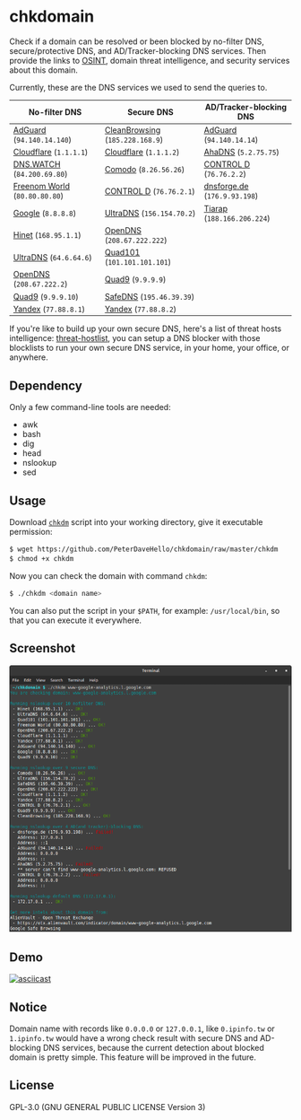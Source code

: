 # chkdomain

Check if a domain can be resolved or been blocked by no-filter DNS, secure/protective DNS, and AD/Tracker-blocking DNS services. Then provide the links to [OSINT](https://en.wikipedia.org/wiki/Open-source_intelligence), domain threat intelligence, and security services about this domain.

Currently, these are the DNS services we used to send the queries to.

| **No-filter** DNS                              | **Secure** DNS                                   | **AD/Tracker-blocking** DNS                 |
| ---------------------------------------------- | ------------------------------------------------ | ------------------------------------------- |
| [AdGuard][AdGuard] (`94.140.14.140`)           | [CleanBrowsing][CleanBrowsing] (`185.228.168.9`) | [AdGuard][AdGuard] (`94.140.14.14`)         |
| [Cloudflare][Cloudflare] (`1.1.1.1`)           | [Cloudflare][Cloudflare] (`1.1.1.2`)             | [AhaDNS][AhaDNS] (`5.2.75.75`)              |
| [DNS.WATCH][DNS.WATCH] (`84.200.69.80`)        | [Comodo][Comodo] (`8.26.56.26`)                  | [CONTROL D][CONTROL D] (`76.76.2.2`)        |
| [Freenom World][Freenom World] (`80.80.80.80`) | [CONTROL D][CONTROL D] (`76.76.2.1`)             | [dnsforge.de][dnsforge.de] (`176.9.93.198`) |
| [Google][Google] (`8.8.8.8`)                   | [UltraDNS][UltraDNS] (`156.154.70.2`)            | [Tiarap][Tiarap] (`188.166.206.224`)        |
| [Hinet][Hinet] (`168.95.1.1`)                  | [OpenDNS][OpenDNS] (`208.67.222.222`)            |                                             |
| [UltraDNS][UltraDNS] (`64.6.64.6`)             | [Quad101][Quad101] (`101.101.101.101`)           |                                             |
| [OpenDNS][OpenDNS] (`208.67.222.2`)            | [Quad9][Quad9] (`9.9.9.9`)                       |                                             |
| [Quad9][Quad9] (`9.9.9.10`)                    | [SafeDNS][SafeDNS] (`195.46.39.39`)              |                                             |
| [Yandex][Yandex] (`77.88.8.1`)                 | [Yandex][Yandex] (`77.88.8.2`)                   |                                             |

If you're like to build up your own secure DNS, here's a list of threat hosts intelligence: [threat-hostlist](https://github.com/PeterDaveHello/threat-hostlist), you can setup a DNS blocker with those blocklists to run your own secure DNS service, in your home, your office, or anywhere.

## Dependency

Only a few command-line tools are needed:

- awk
- bash
- dig
- head
- nslookup
- sed

## Usage

Download [`chkdm`](https://github.com/PeterDaveHello/chkdomain/raw/master/chkdm) script into your working directory, give it executable permission:

```sh
$ wget https://github.com/PeterDaveHello/chkdomain/raw/master/chkdm
$ chmod +x chkdm
```

Now you can check the domain with command `chkdm`:

```sh
$ ./chkdm <domain name>
```

You can also put the script in your `$PATH`, for example: `/usr/local/bin`, so that you can execute it everywhere.

## Screenshot

![Screenshot](chkdomain.png)

## Demo

[![asciicast](https://asciinema.org/a/474151.svg)](https://asciinema.org/a/474151)

## Notice

Domain name with records like `0.0.0.0` or `127.0.0.1`, like `0.ipinfo.tw` or `1.ipinfo.tw` would have a wrong check result with secure DNS and AD-blocking DNS services, because the current detection about blocked domain is pretty simple. This feature will be improved in the future.

## License

GPL-3.0 (GNU GENERAL PUBLIC LICENSE Version 3)

[AdGuard]: https://adguard-dns.com/
[AhaDNS]: https://ahadns.com/
[CleanBrowsing]: https://cleanbrowsing.org/
[Cloudflare]: https://1.1.1.1/family/
[Comodo]: https://www.comodo.com/secure-dns/
[CONTROL D]: https://controld.com/
[DNS.WATCH]: https://dns.watch/
[dnsforge.de]: https://dnsforge.de/
[Freenom World]: https://www.freenom.world/
[Google]: https://developers.google.com/speed/public-dns/
[Hinet]: https://dns.hinet.net/
[UltraDNS]: https://www.publicdns.neustar/
[OpenDNS]: https://www.opendns.com/
[Quad101]: https://101.101.101.101/
[Quad9]: https://quad9.net/
[SafeDNS]: https://www.safedns.com/
[Tiarap]: https://tiarap.org/
[Yandex]: https://dns.yandex.com/
